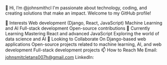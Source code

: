 👋 Hi, I’m @johnsmithcl
I'm passionate about technology, coding, and creating solutions that make an impact. Welcome to my GitHub profile!

👀 Interests
Web development (Django, React, JavaScript)
Machine Learning and AI
Full-stack development
Open-source contributions
🌱 Currently Learning
Mastering React and advanced JavaScript
Exploring the world of data science and AI
💞️ Looking to Collaborate On
Django-based web applications
Open-source projects related to machine learning, AI, and web development
Full-stack development projects
📫 How to Reach Me
Email: johnsmitcletans007h@gmail.com
LinkedIn:

